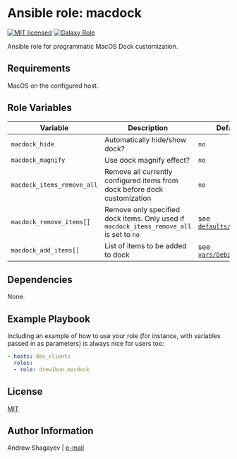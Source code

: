 # Ansible role: macdock

[![MIT licensed][mit-badge]][mit-link]
[![Galaxy Role][role-badge]][galaxy-link]

Ansible role for programmatic MacOS Dock customization.

Requirements
----

MacOS on the configured host.

Role Variables
----

| Variable | Description | Default |
|----------|-------------|---------|
| `macdock_hide` | Automatically hide/show dock? | `no` |
| `macdock_magnify` | Use dock magnify effect? | `no` |
| `macdock_items_remove_all` | Remove all currently configured items from dock before dock customization | `no` |
| `macdock_remove_items[]` | Remove only specified dock items. Only used if `macdock_items_remove_all` is set to `no` | see [`defaults/main.yml`](defaults/main.yml) |
| `macdock_add_items[]` | List of items to be added to dock | see [`vars/Debian.yml`](vars/Debian.yml) |

Dependencies
----

None.

Example Playbook
----

Including an example of how to use your role (for instance, with variables passed in as parameters) is always nice for users too:

```yaml
- hosts: dev_clients
  roles:
  - role: drew1kun.macdock
```

License
----

[MIT][mit-link]

Author Information
----

Andrew Shagayev | [e-mail](mailto:drewshg@gmail.com)

[role-badge]: https://img.shields.io/badge/role-drew1kun.macdock-green.svg
[galaxy-link]: https://galaxy.ansible.com/drew1kun/macdock/

[mit-badge]: https://img.shields.io/badge/license-MIT-blue.svg
[mit-link]: https://raw.githubusercontent.com/drew1kun/ansible-macos_setup/master/LICENSE

